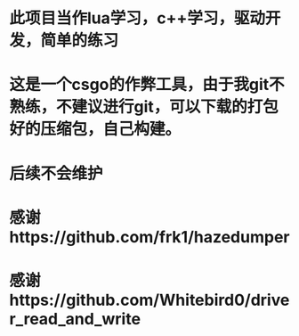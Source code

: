 # 此项目当作lua学习，c++学习，驱动开发，简单的练习
# 这是一个csgo的作弊工具，由于我git不熟练，不建议进行git，可以下载的打包好的压缩包，自己构建。
# 后续不会维护
# 感谢https://github.com/frk1/hazedumper 
# 感谢https://github.com/Whitebird0/driver_read_and_write
